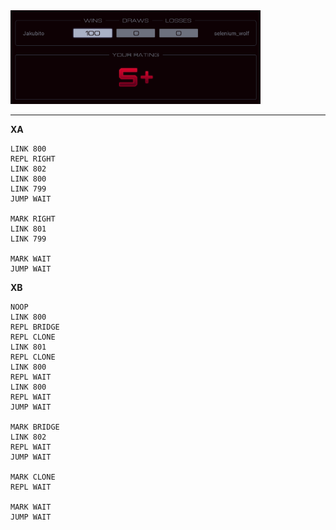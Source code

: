 <img src="rating.png" width="400" />

---

**XA**

```
LINK 800
REPL RIGHT
LINK 802
LINK 800
LINK 799
JUMP WAIT

MARK RIGHT
LINK 801
LINK 799

MARK WAIT
JUMP WAIT
```

**XB**

```
NOOP
LINK 800
REPL BRIDGE
REPL CLONE
LINK 801
REPL CLONE
LINK 800
REPL WAIT
LINK 800
REPL WAIT
JUMP WAIT

MARK BRIDGE
LINK 802
REPL WAIT
JUMP WAIT

MARK CLONE
REPL WAIT

MARK WAIT
JUMP WAIT
```
